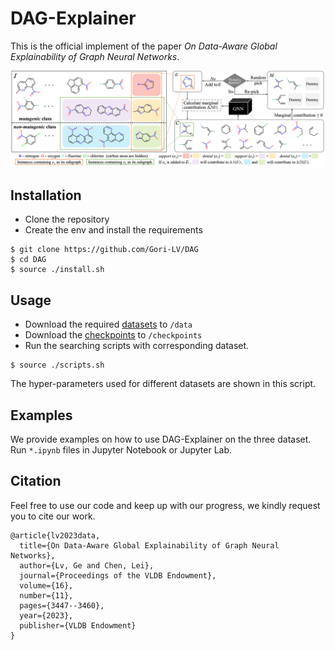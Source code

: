 # DAG-Explainer

This is the official implement of the paper _On Data-Aware Global Explainability of Graph Neural Networks_.

[//]: # (![our_work]&#40;/intro_eg.png&#41;)
<p align="center">
  <img src="https://github.com/Gori-LV/DAG/blob/main/workflow.png" />

[//]: # (    Figure. Workflow of DAG-Explainer.)
</p>

[//]: # ([On Explainability of Graph Neural Networks via Subgraph Explorations]&#40;https://arxiv.org/abs/2102.05152&#41;)


## Installation
* Clone the repository 
* Create the env and install the requirements

```shell script
$ git clone https://github.com/Gori-LV/DAG
$ cd DAG
$ source ./install.sh
```

## Usage
* Download the required [datasets](https://hkustconnect-my.sharepoint.com/:f:/g/personal/glvab_connect_ust_hk/EqFR8NjD49tLtPp9TgicvjQBxkj_15wDT4D2fdrJ6Adx2A?e=P9NeHI) to `/data`
* Download the [checkpoints](https://hkustconnect-my.sharepoint.com/:f:/g/personal/glvab_connect_ust_hk/EscGZSmy_W9KpSWE-cxk6yQB2_g3RYvO-LypseIN-X8Ngg) to `/checkpoints`
* Run the searching scripts with corresponding dataset.
```shell script
$ source ./scripts.sh
``` 
The hyper-parameters used for different datasets are shown in this script.


## Examples
We provide examples on how to use DAG-Explainer on the three dataset. Run `*.ipynb` files in Jupyter Notebook or Jupyter Lab. 

## Citation
Feel free to use our code and keep up with our progress, we kindly request you to cite our work.

```
@article{lv2023data,
  title={On Data-Aware Global Explainability of Graph Neural Networks},
  author={Lv, Ge and Chen, Lei},
  journal={Proceedings of the VLDB Endowment},
  volume={16},
  number={11},
  pages={3447--3460},
  year={2023},
  publisher={VLDB Endowment}
}
```